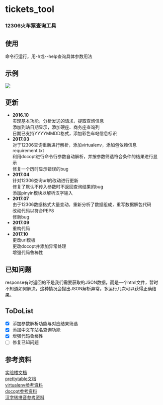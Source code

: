 # tickets_tool
### 12306火车票查询工具
  
## 使用  
命令行运行，用-h或--help查询具体参数用法
  
## 示例  
![](http://7xvw3v.com2.z0.glb.qiniucdn.com/17-11-13/54273171.jpg)
  
## 更新
* **2016.10**  
实现基本功能，分析发送的请求，提取查询信息  
添加到站日期显示，添加硬座、商务座查询列  
日期已支持YYYYMMDD格式，添加彩色车站信息标识  
* **2017.03**  
对于12306查询重新进行解析，添加virtualenv，添加包依赖信息requirement.txt  
利用docopt进行命令行参数自动解析，并按参数筛选符合条件的结果进行显示  
修复一个历时显示错误的bug  
* **2017.04**  
针对12306查询url的改动进行更新  
修复了默认不传入参数时不返回查询结果的bug  
添加pinyin模块以解析汉字输入  
* **2017.07**  
由于12306数据格式大量变动，重新分析了数据组成，重写数据解包代码  
改动代码以符合PEP8  
修新bug  
* **2017.09**  
重构代码  
* **2017.10**  
更改url模板  
更改docopt并添加异常处理  
增强代码鲁棒性  

## 已知问题  
response有时返回的不是我们需要获取的JSON数据，而是一个html文件，暂时不知道如何解决，这种情况会抛出JSON解析异常，多运行几次可以获得正确结果。
  
## ToDoList
- [x] 添加参数解析功能与对应结果筛选
- [x] 添加中文车站名查询功能
- [x] 增强代码鲁棒性
- [ ] 修复已知问题  
  
## 参考资料
[实验楼文档](https://www.shiyanlou.com/courses/623/labs/2072/document)  
[prettytable文档](https://code.google.com/archive/p/prettytable/wikis/Tutorial.wiki)  
[virtualenv参考资料](http://www.nowamagic.net/academy/detail/1330228)  
[docopt参考资料](http://www.tuicool.com/articles/36zyQnu)  
[汉字转拼音参考资料](http://www.cnblogs.com/code123-cc/p/4822886.html)
